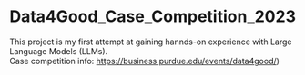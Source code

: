 # Data4Good_Case_Competition_2023
This project is my first attempt at gaining hannds-on experience with Large Language Models (LLMs).  
Case competition info: https://business.purdue.edu/events/data4good/)
